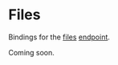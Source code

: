 # Files

Bindings for the [files](https://beta.openai.com/docs/api-reference/files) [endpoint](https://api.openai.com/v1/files).

Coming soon.
